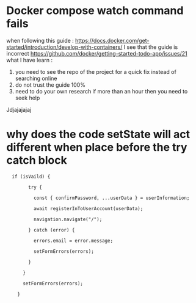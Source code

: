 



# Docker compose watch command fails

when following this guide : https://docs.docker.com/get-started/introduction/develop-with-containers/ 
I see that the guide is incorrect 
https://github.com/docker/getting-started-todo-app/issues/21
what I have learn : 
1. you need to see the repo of the project for a quick fix instead of searching online 
2. do not trust the guide 100% 
3. need to do your own research if more than an hour then  you need to seek help 

Jdjajajajaj
# why does the code  setState  will act different when place before the try catch block 
```
  if (isVaild) {

        try {

          const { confirmPassword, ...userData } = userInformation;

          await registerInToUserAccount(userData);

          navigation.navigate("/");

        } catch (error) {

          errors.email = error.message;

          setFormErrors(errors);

        }

      }

      setFormErrors(errors);

    }
```